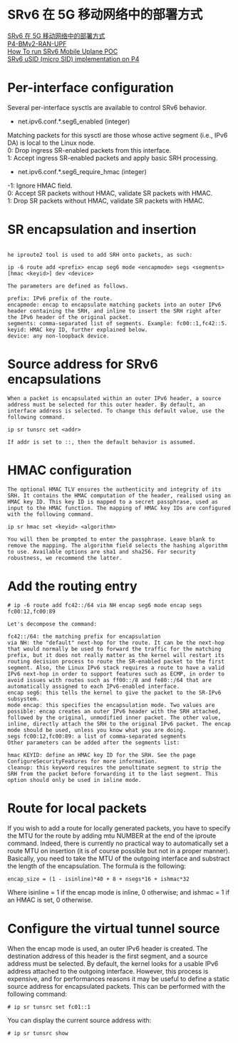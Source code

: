 # SRv6 在 5G 移动网络中的部署方式

[SRv6 在 5G 移动网络中的部署方式](https://xie.infoq.cn/article/88a6b2a1e03fbe616ee8c62c3)      
[P4-BMv2-RAN-UPF](https://github.com/guimvmatos/P4-BMv2-RAN-UPF/tree/main)  
[How To run SRv6 Mobile Uplane POC](https://github.com/ebiken/p4srv6/blob/c5049a80ba366f0cacf20b8bfb88b21540150383/archive/demo/srv6/demo1-SRv6MobileUplane-dropin.md)    
[SRv6 uSID (micro SID) implementation on P4](https://github.com/netgroup/p4-srv6-usid/tree/master)   

# Per-interface configuration
Several per-interface sysctls are available to control SRv6 behavior.    

+ net.ipv6.conf.*.seg6_enabled (integer)      

Matching packets for this sysctl are those whose active segment (i.e., IPv6 DA) is local to the Linux node.    
0: Drop ingress SR-enabled packets from this interface.   
1: Accept ingress SR-enabled packets and apply basic SRH processing.   

+ net.ipv6.conf.*.seg6_require_hmac (integer)   

-1: Ignore HMAC field.    
0: Accept SR packets without HMAC, validate SR packets with HMAC.   
1: Drop SR packets without HMAC, validate SR packets with HMAC.   

# SR encapsulation and insertion

```Text

he iproute2 tool is used to add SRH onto packets, as such:

ip -6 route add <prefix> encap seg6 mode <encapmode> segs <segments> [hmac <keyid>] dev <device>

The parameters are defined as follows.

prefix: IPv6 prefix of the route.
encapmode: encap to encapsulate matching packets into an outer IPv6 header containing the SRH, and inline to insert the SRH right after the IPv6 header of the original packet.
segments: comma-separated list of segments. Example: fc00::1,fc42::5.
keyid: HMAC key ID, further explained below.
device: any non-loopback device.
```

#  Source address for SRv6 encapsulations

```Text
When a packet is encapsulated within an outer IPv6 header, a source address must be selected for this outer header. By default, an interface address is selected. To change this default value, use the following command.

ip sr tunsrc set <addr>

If addr is set to ::, then the default behavior is assumed.

```

# HMAC configuration

```
The optional HMAC TLV ensures the authenticity and integrity of its SRH. It contains the HMAC computation of the header, realised using an HMAC key ID. This key ID is mapped to a secret passphrase, used as input to the HMAC function. The mapping of HMAC key IDs are configured with the following command.

ip sr hmac set <keyid> <algorithm>

You will then be prompted to enter the passphrase. Leave blank to remove the mapping. The algorithm field selects the hashing algorithm to use. Available options are sha1 and sha256. For security robustness, we recommend the latter.
```


# Add the routing entry
```
# ip -6 route add fc42::/64 via NH encap seg6 mode encap segs fc00:12,fc00:89
```

```Text
Let's decompose the command:   

fc42::/64: the matching prefix for encapsulation
via NH: the "default" next-hop for the route. It can be the next-hop that would normally be used to forward the traffic for the matching prefix, but it does not really matter as the kernel will restart its routing decision process to route the SR-enabled packet to the first segment. Also, the Linux IPv6 stack requires a route to have a valid IPv6 next-hop in order to support features such as ECMP, in order to avoid issues with routes such as ff00::/8 and fe80::/64 that are automatically assigned to each IPv6-enabled interface.
encap seg6: this tells the kernel to give the packet to the SR-IPv6 subsystem.
mode encap: this specifies the encapsulation mode. Two values are possible: encap creates an outer IPv6 header with the SRH attached, followed by the original, unmodified inner packet. The other value, inline, directly attach the SRH to the original IPv6 packet. The encap mode should be used, unless you know what you are doing.
segs fc00:12,fc00:89: a list of comma-separated segments
Other parameters can be added after the segments list:

hmac KEYID: define an HMAC key ID for the SRH. See the page ConfigureSecurityFeatures for more information.
cleanup: this keyword requires the penultimate segment to strip the SRH from the packet before forwarding it to the last segment. This option should only be used in inline mode.
```
# Route for local packets
If you wish to add a route for locally generated packets, you have to specify the MTU for the route by adding mtu NUMBER at the end of the iproute command. Indeed, there is currently no practical way to automatically set a route MTU on insertion (it is of course possible but not in a proper manner). Basically, you need to take the MTU of the outgoing interface and substract the length of the encapsulation. The formula is the following:   

```
encap_size = (1 - isinline)*40 + 8 + nsegs*16 + ishmac*32
```
Where isinline = 1 if the encap mode is inline, 0 otherwise; and ishmac = 1 if an HMAC is set, 0 otherwise.    

# Configure the virtual tunnel source
When the encap mode is used, an outer IPv6 header is created. The destination address of this header is the first segment, and a source address must be selected. By default, the kernel looks for a usable IPv6 address attached to the outgoing interface. However, this process is expensive, and for performances reasons it may be useful to define a static source address for encapsulated packets. This can be performed with the following command:    
```
# ip sr tunsrc set fc01::1
```
You can display the current source address with:
```
# ip sr tunsrc show
```